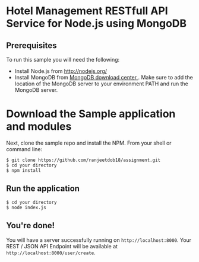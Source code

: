 
# Hotel Management RESTfull API Service for Node.js using MongoDB

## Prerequisites

To run this sample you will need the following:

* Install Node.js from http://nodejs.org/
* Install MongoDB from [MongoDB download center ](https://www.mongodb.com/download-center?_ga=2.51199855.799714080.1524437300-1146184949.1522821734#production). Make sure to add the location of the MongoDB server to your environment PATH and run the MongoDB server.
# Download the Sample application and modules

Next, clone the sample repo and install the NPM.
From your shell or command line:
```
$ git clone https://github.com/ranjeetdob18/assignment.git
$ cd your directory
$ npm install
```

## Run the application

```
$ cd your directory
$ node index.js
```

## You're done!

You will have a server successfully running on `http://localhost:8000`. Your REST / JSON API Endpoint will be available at `http://localhost:8000/user/create`.
